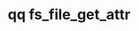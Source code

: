 ---
category: fs
command: fs_file_get_attr
optional_options:
- alternate: []
  help: File path
  name: --path
  required: false
- alternate: []
  help: File ID
  name: --id
  required: false
- alternate: []
  help: Snapshot ID to read from
  name: --snapshot
  required: false
- alternate: []
  help: Stream ID
  name: --stream-id
  required: false
- alternate: []
  help: Stream name
  name: --stream-name
  required: false
permalink: /qq-cli-command-guide/fs/fs_file_get_attr.html
positional_options: []
sidebar: qq_cli_command_reference_sidebar
summary: This section explains how to use the <code>qq fs_file_get_attr</code> command.
synopsis: Get file attributes
title: qq fs_file_get_attr
usage: qq fs_file_get_attr [-h] (--path PATH | --id ID) [--snapshot SNAPSHOT] [--stream-id
  STREAM_ID | --stream-name STREAM_NAME]
zendesk_source: qq CLI Command Guide

---
